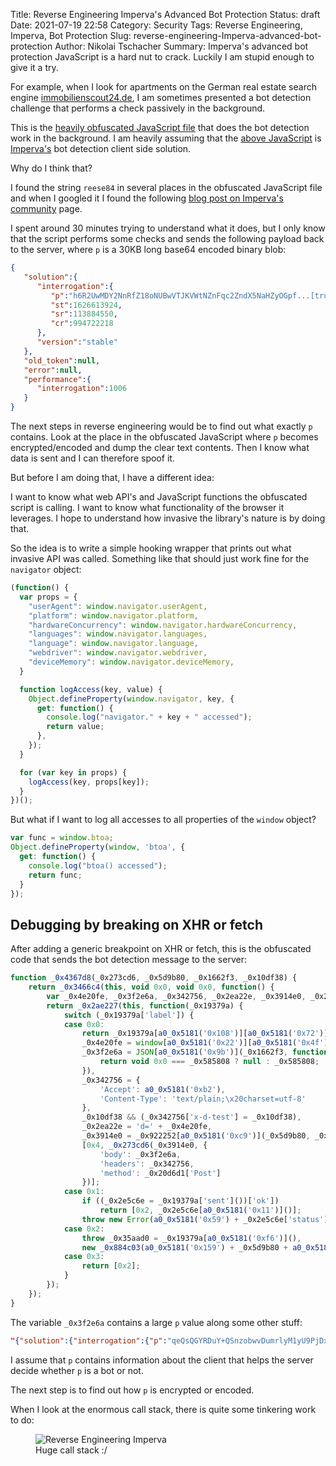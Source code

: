 Title: Reverse Engineering Imperva's Advanced Bot Protection
Status: draft
Date: 2021-07-19 22:58
Category: Security
Tags: Reverse Engineering, Imperva, Bot Protection
Slug: reverse-engineering-Imperva-advanced-bot-protection
Author: Nikolai Tschacher
Summary: Imperva's advanced bot protection JavaScript is a hard nut to crack. Luckily I am stupid enough to give it a try.

For example, when I look for apartments on the German real estate search engine [immobilienscout24.de](https://www.immobilienscout24.de/), I am sometimes presented a bot detection challenge that performs a check passively in the background.

This is the [heavily obfuscated JavaScript file]({filename}/data/imperva.js) that does the bot detection work in the background. I am heavily assuming that the [above JavaScript]({filename}/data/imperva.js) is [Imperva's](https://www.imperva.com/products/advanced-bot-protection-management/) bot detection client side solution.

Why do I think that?

I found the string `reese84` in several places in the obfuscated JavaScript file and when I googled it I found the following [blog post on Imperva's community](https://community.imperva.com/communities/community-home/digestviewer/viewthread?GroupId=49&MessageKey=a36d2983-770a-4419-8980-1cd834b91bcf&CommunityKey=39c6092a-d67a-4bc2-8134-bfbb25fc43af&tab=digestviewer) page.

I spent around 30 minutes trying to understand what it does, but I only know that the script performs some checks and sends the following payload back to the server, where `p` is a 30KB long base64 encoded binary blob:

```json
{
   "solution":{
      "interrogation":{
         "p":"h6R2UwMDY2NnRfZ18oNUBwVTJKVWtNZnFqc2ZndX5NaHZyOGpf...[truncated]",
         "st":1626613924,
         "sr":113884550,
         "cr":994722218
      },
      "version":"stable"
   },
   "old_token":null,
   "error":null,
   "performance":{
      "interrogation":1006
   }
}
```

The next steps in reverse engineering would be to find out what exactly `p` contains. Look at the place in the obfuscated JavaScript where `p` becomes encrypted/encoded and dump the clear text contents. Then I know what data is sent and I can therefore spoof it.

But before I am doing that, I have a different idea:

I want to know what web API's and JavaScript functions the obfuscated script is calling. I want to know what functionality of the browser it leverages. I hope to understand how invasive the library's nature is by doing that.

So the idea is to write a simple hooking wrapper that prints out what invasive API was called. Something like that should just work fine for the `navigator` object:

```JavaScript
(function() {
  var props = {
    "userAgent": window.navigator.userAgent,
    "platform": window.navigator.platform,
    "hardwareConcurrency": window.navigator.hardwareConcurrency,
    "languages": window.navigator.languages,
    "language": window.navigator.language,
    "webdriver": window.navigator.webdriver,
    "deviceMemory": window.navigator.deviceMemory,
  }

  function logAccess(key, value) {
    Object.defineProperty(window.navigator, key, {
      get: function() {
        console.log("navigator." + key + " accessed");
        return value;
      },
    });
  }

  for (var key in props) {
    logAccess(key, props[key]);
  }
})();
```

But what if I want to log all accesses to all properties of the `window` object?

```JavaScript
var func = window.btoa;
Object.defineProperty(window, 'btoa', {
  get: function() {
    console.log("btoa() accessed");
    return func;
  }
});
```


## Debugging by breaking on XHR or fetch

After adding a generic breakpoint on XHR or fetch, this is the obfuscated code that sends the bot detection message to the server:

```JavaScript
function _0x4367d8(_0x273cd6, _0x5d9b80, _0x1662f3, _0x10df38) {
    return _0x3466c4(this, void 0x0, void 0x0, function() {
        var _0x4e20fe, _0x3f2e6a, _0x342756, _0x2ea22e, _0x3914e0, _0x2e5c6e, _0x35aad0;
        return _0x2ae227(this, function(_0x19379a) {
            switch (_0x19379a['label']) {
            case 0x0:
                return _0x19379a[a0_0x5181('0x108')][a0_0x5181('0x72')]([0x0, 0x2, , 0x3]),
                _0x4e20fe = window[a0_0x5181('0x22')][a0_0x5181('0x4f')],
                _0x3f2e6a = JSON[a0_0x5181('0x9b')](_0x1662f3, function(_0x779ed8, _0x585808) {
                    return void 0x0 === _0x585808 ? null : _0x585808;
                }),
                _0x342756 = {
                    'Accept': a0_0x5181('0xb2'),
                    'Content-Type': 'text/plain;\x20charset=utf-8'
                },
                _0x10df38 && (_0x342756['x-d-test'] = _0x10df38),
                _0x2ea22e = 'd=' + _0x4e20fe,
                _0x3914e0 = _0x922252[a0_0x5181('0xc9')](_0x5d9b80, _0x2ea22e),
                [0x4, _0x273cd6(_0x3914e0, {
                    'body': _0x3f2e6a,
                    'headers': _0x342756,
                    'method': _0x20d6d1['Post']
                })];
            case 0x1:
                if ((_0x2e5c6e = _0x19379a['sent']())['ok'])
                    return [0x2, _0x2e5c6e[a0_0x5181('0x11')]()];
                throw new Error(a0_0x5181('0x59') + _0x2e5c6e['status']);
            case 0x2:
                throw _0x35aad0 = _0x19379a[a0_0x5181('0xf6')](),
                new _0x884c03(a0_0x5181('0x159') + _0x5d9b80 + a0_0x5181('0xde') + _0x35aad0);
            case 0x3:
                return [0x2];
            }
        });
    });
}
```

The variable `_0x3f2e6a` contains a large `p`  value along some other stuff:

```json
"{"solution":{"interrogation":{"p":"qeQsQGYRDuY+QSnzobwvDumrlyM1yU9PjDxgTG6KWG7mr/8OIyu472f5w6vM6J1m/zPRRZ…"
```

I assume that `p` contains information about the client that helps the server decide whether `p` is a bot or not.

The next step is to find out how `p` is encrypted or encoded.

When I look at the enormous call stack, there is quite some tinkering work to do:

<figure>
  <img src="{static}/images/imperva.png" alt="Reverse Engineering Imperva" />
  <figcaption>Huge call stack :/</figcaption>
</figure>